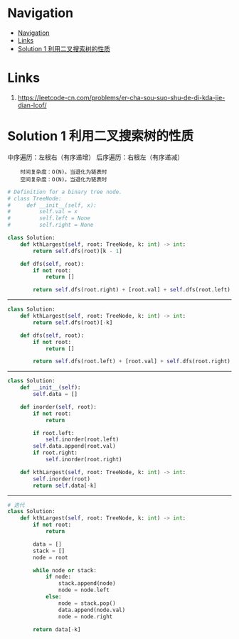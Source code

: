 # Navigation
- [Navigation](#navigation)
- [Links](#links)
- [Solution 1 利用二叉搜索树的性质](#solution-1-%e5%88%a9%e7%94%a8%e4%ba%8c%e5%8f%89%e6%90%9c%e7%b4%a2%e6%a0%91%e7%9a%84%e6%80%a7%e8%b4%a8)

# Links
1. https://leetcode-cn.com/problems/er-cha-sou-suo-shu-de-di-kda-jie-dian-lcof/

# Solution 1 利用二叉搜索树的性质
中序遍历：左根右（有序递增）
后序遍历：右根左（有序递减）

```
    时间复杂度：O(N)。当退化为链表时
    空间复杂度：O(N)。当退化为链表时
```
```python
# Definition for a binary tree node.
# class TreeNode:
#     def __init__(self, x):
#         self.val = x
#         self.left = None
#         self.right = None

class Solution:
    def kthLargest(self, root: TreeNode, k: int) -> int:
        return self.dfs(root)[k - 1]

    def dfs(self, root):
        if not root:
            return []

        return self.dfs(root.right) + [root.val] + self.dfs(root.left) 
```
---
```python
class Solution:
    def kthLargest(self, root: TreeNode, k: int) -> int:
        return self.dfs(root)[-k]

    def dfs(self, root):
        if not root:
            return []

        return self.dfs(root.left) + [root.val] + self.dfs(root.right) 
```
---
```python
class Solution:
    def __init__(self):
        self.data = []

    def inorder(self, root):
        if not root:
            return

        if root.left:
            self.inorder(root.left)
        self.data.append(root.val)
        if root.right:
            self.inorder(root.right)

    def kthLargest(self, root: TreeNode, k: int) -> int:
        self.inorder(root)
        return self.data[-k]
```
---
```python
# 迭代
class Solution:
    def kthLargest(self, root: TreeNode, k: int) -> int:
        if not root:
            return

        data = []
        stack = []
        node = root

        while node or stack:
            if node:
                stack.append(node)
                node = node.left
            else:
                node = stack.pop()
                data.append(node.val)
                node = node.right

        return data[-k]
```
